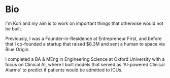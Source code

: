 # Bio 
I'm Kori and my aim is to work on important things that otherwise would not be built. 

Previously, I was a Founder-in-Residence at Entrepreneur First, and before that I co-founded a startup that raised $8.3M and sent a human to space via Blue Origin.

I completed a BA & MEng in Engineering Science at Oxford University with a focus on Clinical AI, where I built models that served as 'AI-powered Clinical Alarms' to predict if patients would be admitted to ICUs.
